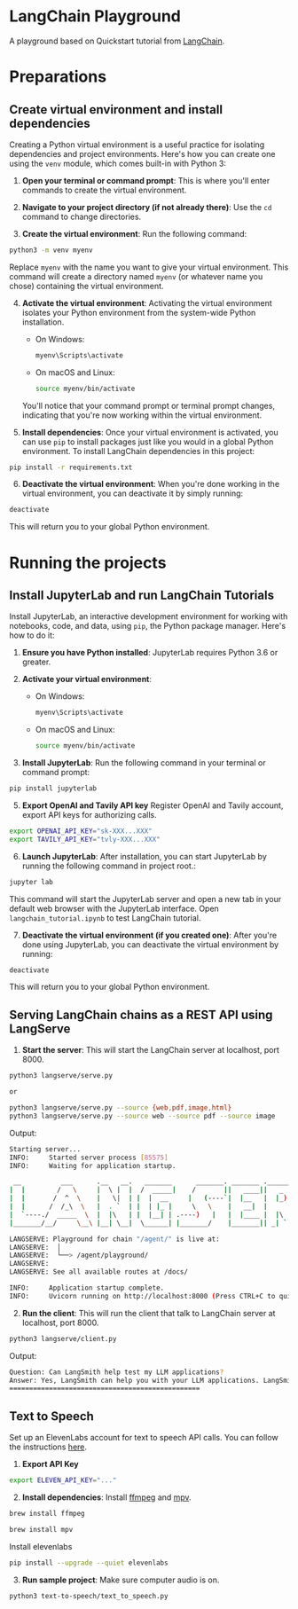 # LangChain Playground
A playground based on Quickstart tutorial from [LangChain](https://python.langchain.com/docs/get_started/quickstart).

# Preparations
## Create virtual environment and install dependencies
Creating a Python virtual environment is a useful practice for isolating dependencies and project environments. Here's how you can create one using the `venv` module, which comes built-in with Python 3:

1. **Open your terminal or command prompt**: This is where you'll enter commands to create the virtual environment.

2. **Navigate to your project directory (if not already there)**: Use the `cd` command to change directories.

3. **Create the virtual environment**: Run the following command:

```bash
python3 -m venv myenv
```

Replace `myenv` with the name you want to give your virtual environment. This command will create a directory named `myenv` (or whatever name you chose) containing the virtual environment.

4. **Activate the virtual environment**: Activating the virtual environment isolates your Python environment from the system-wide Python installation. 

   - On Windows:
     ```bash
     myenv\Scripts\activate
     ```

   - On macOS and Linux:
     ```bash
     source myenv/bin/activate
     ```

   You'll notice that your command prompt or terminal prompt changes, indicating that you're now working within the virtual environment.

5. **Install dependencies**: Once your virtual environment is activated, you can use `pip` to install packages just like you would in a global Python environment. To install LangChain dependencies in this project:

```bash
pip install -r requirements.txt
```

6. **Deactivate the virtual environment**: When you're done working in the virtual environment, you can deactivate it by simply running:

```bash
deactivate
```

This will return you to your global Python environment.


# Running the projects

## Install JupyterLab and run LangChain Tutorials
Install JupyterLab, an interactive development environment for working with notebooks, code, and data, using `pip`, the Python package manager. Here's how to do it:

1. **Ensure you have Python installed**: JupyterLab requires Python 3.6 or greater.

2. **Activate your virtual environment**:

   - On Windows:
     ```bash
     myenv\Scripts\activate
     ```

   - On macOS and Linux:
     ```bash
     source myenv/bin/activate
     ```

4. **Install JupyterLab**: Run the following command in your terminal or command prompt:

```bash
pip install jupyterlab
```

5. **Export OpenAI and Tavily API key** Register OpenAI and Tavily account, export API keys for authorizing calls.

```bash
export OPENAI_API_KEY="sk-XXX...XXX"
export TAVILY_API_KEY="tvly-XXX...XXX"
```

6. **Launch JupyterLab**: After installation, you can start JupyterLab by running the following command in project root.:

```bash
jupyter lab
```

This command will start the JupyterLab server and open a new tab in your default web browser with the JupyterLab interface. Open `langchain_tutorial.ipynb` to test LangChain tutorial.

7. **Deactivate the virtual environment (if you created one)**: After you're done using JupyterLab, you can deactivate the virtual environment by running:

```bash
deactivate
```

This will return you to your global Python environment.

## Serving LangChain chains as a REST API using LangServe
1. **Start the server**: This will start the LangChain server at localhost, port 8000.

```bash
python3 langserve/serve.py

or

python3 langserve/serve.py --source {web,pdf,image,html}
python3 langserve/serve.py --source web --source pdf --source image
```
Output:
```bash
Starting server...
INFO:     Started server process [85575]
INFO:     Waiting for application startup.

 __          ___      .__   __.   _______      _______. _______ .______     ____    ____  _______
|  |        /   \     |  \ |  |  /  _____|    /       ||   ____||   _  \    \   \  /   / |   ____|
|  |       /  ^  \    |   \|  | |  |  __     |   (----`|  |__   |  |_)  |    \   \/   /  |  |__
|  |      /  /_\  \   |  . `  | |  | |_ |     \   \    |   __|  |      /      \      /   |   __|
|  `----./  _____  \  |  |\   | |  |__| | .----)   |   |  |____ |  |\  \----.  \    /    |  |____
|_______/__/     \__\ |__| \__|  \______| |_______/    |_______|| _| `._____|   \__/     |_______|

LANGSERVE: Playground for chain "/agent/" is live at:
LANGSERVE:  │
LANGSERVE:  └──> /agent/playground/
LANGSERVE:
LANGSERVE: See all available routes at /docs/

INFO:     Application startup complete.
INFO:     Uvicorn running on http://localhost:8000 (Press CTRL+C to quit)
```
2. **Run the client**: This will run the client that talk to LangChain server at localhost, port 8000.

```bash
python3 langserve/client.py
```
Output:
```bash
Question: Can LangSmith help test my LLM applications?
Answer: Yes, LangSmith can help you with your LLM applications. LangSmith provides personalized guidance and support throughout the application process, including reviewing your application materials, providing feedback, and offering tips and strategies to enhance your chances of success. Additionally, LangSmith can assist you in researching and selecting the best LLM programs that align with your interests and goals.
================================================
```

## Text to Speech

Set up an ElevenLabs account for text to speech API calls. You can follow the instructions [here](https://elevenlabs.io/docs/introduction).

1. **Export API Key**

```bash
export ELEVEN_API_KEY="..."
```

2. **Install dependencies**: Install [ffmpeg](https://ffmpeg.org/) and [mpv](https://mpv.io/).

```bash
brew install ffmpeg

brew install mpv
```

Install elevenlabs
```bash
pip install --upgrade --quiet elevenlabs
```

3. **Run sample project**: Make sure computer audio is on.

```bash
python3 text-to-speech/text_to_speech.py
```
